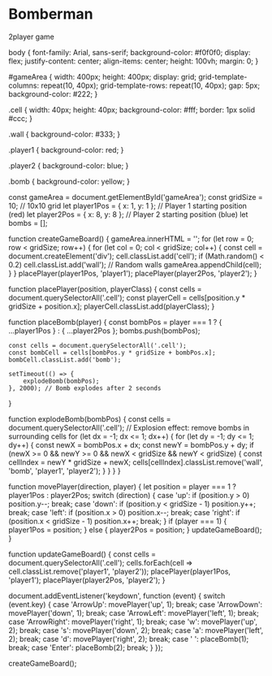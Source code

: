 # Bomberman
2player game
<!DOCTYPE html>
<html lang="en">
<head>
    <meta charset="UTF-8">
    <meta name="viewport" content="width=device-width, initial-scale=1.0">
    <title>Bomberman 2 Player</title>
    <link rel="stylesheet" href="style.css">
</head>
<body>

<div id="gameArea"></div>
<script src="script.js"></script>
</body>
</html>

body {
    font-family: Arial, sans-serif;
    background-color: #f0f0f0;
    display: flex;
    justify-content: center;
    align-items: center;
    height: 100vh;
    margin: 0;
}

#gameArea {
    width: 400px;
    height: 400px;
    display: grid;
    grid-template-columns: repeat(10, 40px);
    grid-template-rows: repeat(10, 40px);
    gap: 5px;
    background-color: #222;
}

.cell {
    width: 40px;
    height: 40px;
    background-color: #fff;
    border: 1px solid #ccc;
}

.wall {
    background-color: #333;
}

.player1 {
    background-color: red;
}

.player2 {
    background-color: blue;
}

.bomb {
    background-color: yellow;
}

const gameArea = document.getElementById('gameArea');
const gridSize = 10; // 10x10 grid
let player1Pos = { x: 1, y: 1 }; // Player 1 starting position (red)
let player2Pos = { x: 8, y: 8 }; // Player 2 starting position (blue)
let bombs = [];

function createGameBoard() {
    gameArea.innerHTML = '';
    for (let row = 0; row < gridSize; row++) {
        for (let col = 0; col < gridSize; col++) {
            const cell = document.createElement('div');
            cell.classList.add('cell');
            if (Math.random() < 0.2) cell.classList.add('wall'); // Random walls
            gameArea.appendChild(cell);
        }
    }
    placePlayer(player1Pos, 'player1');
    placePlayer(player2Pos, 'player2');
}

function placePlayer(position, playerClass) {
    const cells = document.querySelectorAll('.cell');
    const playerCell = cells[position.y * gridSize + position.x];
    playerCell.classList.add(playerClass);
}

function placeBomb(player) {
    const bombPos = player === 1 ? { ...player1Pos } : { ...player2Pos };
    bombs.push(bombPos);

    const cells = document.querySelectorAll('.cell');
    const bombCell = cells[bombPos.y * gridSize + bombPos.x];
    bombCell.classList.add('bomb');

    setTimeout(() => {
        explodeBomb(bombPos);
    }, 2000); // Bomb explodes after 2 seconds
}

function explodeBomb(bombPos) {
    const cells = document.querySelectorAll('.cell');
    // Explosion effect: remove bombs in surrounding cells
    for (let dx = -1; dx <= 1; dx++) {
        for (let dy = -1; dy <= 1; dy++) {
            const newX = bombPos.x + dx;
            const newY = bombPos.y + dy;
            if (newX >= 0 && newY >= 0 && newX < gridSize && newY < gridSize) {
                const cellIndex = newY * gridSize + newX;
                cells[cellIndex].classList.remove('wall', 'bomb', 'player1', 'player2');
            }
        }
    }
}

function movePlayer(direction, player) {
    let position = player === 1 ? player1Pos : player2Pos;
    switch (direction) {
        case 'up':
            if (position.y > 0) position.y--;
            break;
        case 'down':
            if (position.y < gridSize - 1) position.y++;
            break;
        case 'left':
            if (position.x > 0) position.x--;
            break;
        case 'right':
            if (position.x < gridSize - 1) position.x++;
            break;
    }
    if (player === 1) {
        player1Pos = position;
    } else {
        player2Pos = position;
    }
    updateGameBoard();
}

function updateGameBoard() {
    const cells = document.querySelectorAll('.cell');
    cells.forEach(cell => cell.classList.remove('player1', 'player2'));
    placePlayer(player1Pos, 'player1');
    placePlayer(player2Pos, 'player2');
}

document.addEventListener('keydown', function (event) {
    switch (event.key) {
        case 'ArrowUp':
            movePlayer('up', 1);
            break;
        case 'ArrowDown':
            movePlayer('down', 1);
            break;
        case 'ArrowLeft':
            movePlayer('left', 1);
            break;
        case 'ArrowRight':
            movePlayer('right', 1);
            break;
        case 'w':
            movePlayer('up', 2);
            break;
        case 's':
            movePlayer('down', 2);
            break;
        case 'a':
            movePlayer('left', 2);
            break;
        case 'd':
            movePlayer('right', 2);
            break;
        case ' ':
            placeBomb(1);
            break;
        case 'Enter':
            placeBomb(2);
            break;
    }
});

createGameBoard();
